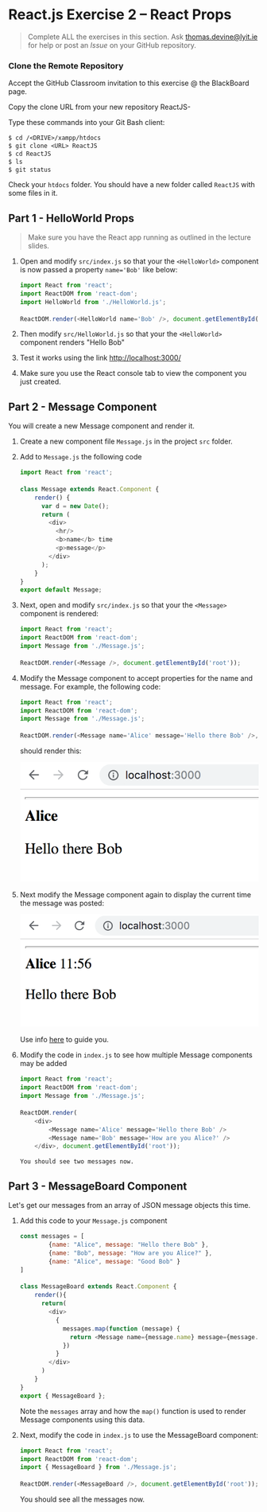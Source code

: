 # React.js Exercise 2 – React Props

> Complete ALL the exercises in this section. Ask thomas.devine@lyit.ie for help or post an *Issue* on your GitHub repository.

### Clone the Remote Repository

Accept the GitHub Classroom invitation to this exercise @ the BlackBoard page.

Copy the clone URL from your new repository ReactJS-<YOURACCOUNT>

Type these commands into your Git Bash client:

```
$ cd /<DRIVE>/xampp/htdocs   
$ git clone <URL> ReactJS
$ cd ReactJS
$ ls
$ git status
```

Check your `htdocs` folder. You should have a new folder called `ReactJS` with some files in it.


## Part 1 - HelloWorld Props

> Make sure you have the React app running as outlined in the lecture slides.
	
1.	Open and modify ``src/index.js`` so that your the `<HelloWorld>` component is now passed a property `name='Bob'` like below:

	```javascript
	import React from 'react';
	import ReactDOM from 'react-dom';
	import HelloWorld from './HelloWorld.js';

	ReactDOM.render(<HelloWorld name='Bob' />, document.getElementById('root'));
	```

1.	Then modify ``src/HelloWorld.js`` so that your the `<HelloWorld>` component renders "Hello Bob"

1.	Test it works using the link [http://localhost:3000/](http://localhost:3000/)

1.	Make sure you use the React console tab to view the component you just created.


## Part 2 - Message Component

You will create a new Message component and render it.

1.	Create a new component file `Message.js` in the project `src` folder.

1.	Add to `Message.js` the following code

	```javascript
	import React from 'react';

	class Message extends React.Component {
	    render() {
	      var d = new Date();
	      return (
	        <div>
	          <hr/>
	          <b>name</b> time
	          <p>message</p>
	        </div>
	      );
	    }
	}
	export default Message;
	```

1.	Next, open and modify ``src/index.js`` so that your the `<Message>` component is rendered:

	```javascript
	import React from 'react';
	import ReactDOM from 'react-dom';
	import Message from './Message.js';

	ReactDOM.render(<Message />, document.getElementById('root'));
	```

1.	Modify the Message component to accept properties for the name and message.  For example, the following code:

	```javascript
	import React from 'react';
	import ReactDOM from 'react-dom';
	import Message from './Message.js';

	ReactDOM.render(<Message name='Alice' message='Hello there Bob' />, document.getElementById('root'));
	```

	should render this:

	![](../images/Message1.png)

1.	Next modify the Message component again to display the current time the message was posted:

	![](../images/Message2.png)
	
	Use info [here](https:/www.w3schools.com/jsref/jsref_obj_date.asp) to guide you.


1.	Modify the code in `index.js` to see how multiple Message components may be added

	```javascript
	import React from 'react';
	import ReactDOM from 'react-dom';
	import Message from './Message.js';

	ReactDOM.render(
		<div>
			<Message name='Alice' message='Hello there Bob' />
			<Message name='Bob' message='How are you Alice?' />
		</div>, document.getElementById('root'));
	```

		You should see two messages now.


## Part 3 - MessageBoard Component

Let's get our messages from an array of JSON message objects this time.

1.	Add this code to your `Message.js` component

	```javascript
	const messages = [
			{name: "Alice", message: "Hello there Bob" },
			{name: "Bob", message: "How are you Alice?" },
			{name: "Alice", message: "Good Bob" }
	]

	class MessageBoard extends React.Component {
		render(){
	      return(
	        <div>
	          {
	            messages.map(function (message) {
	              return <Message name={message.name} message={message.message} />
	            })
	          }
	        </div>
	      )
	    }
	}
	export { MessageBoard };
	```

	Note the `messages` array and how the `map()` function is used to render Message components using this data.

1.	Next, modify the code in `index.js` to use the MessageBoard component:

	```javascript
	import React from 'react';
	import ReactDOM from 'react-dom';
	import { MessageBoard } from './Message.js';

	ReactDOM.render(<MessageBoard />, document.getElementById('root'));
	```

	You should see all the messages now.